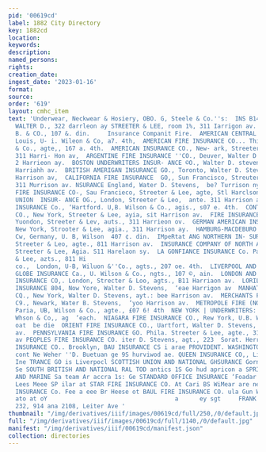 ```yaml
---
pid: '00619cd'
label: 1882 City Directory
key: 1882cd
location: 
keywords: 
description: 
named_persons: 
rights: 
creation_date: 
ingest_date: '2023-01-16'
format: 
source: 
order: '619'
layout: cmhc_item
text: 'Underwear, Neckwear & Hosiery, OBO. G, Steele & Co.''s:  INS B14 INS        STEVENS;
  WALTER D., 322 darrleon ay STREETER & LEE, room 1%, 311 Iarrigon av. WILSON, ''U.
  B. & CO., 107 &. din.     Insurance Companit Fire.  AMERICAN CENTRAL INSURANCE St.
  Louis, U- i. Wileon & Co, a7. 4th,  AMERICAN FIRE INSURANCE CO... Thilg., U.B. Wilton
  & Co., agte,, 167 a. 4th.  AMERICAN INSURANCE CO., New- ark, Streeter & Luv, agis.,
  311 Harri- Hon av,  ARGENTINE FIRE INSURANCE ''CO., Deuver, Walter D. Sevens, agt.,
  2 Harrieon ay.  BOSTON UNDERWRITERS INSUR- ANCE ©O., Walter D. stevens, agt.,  ea
  Harriahh av.  BRITISH AMERIGAN INSURANCE GO., Toronto, Walter D. Stevens, ast, 289
  Harrison av,  CALIFORNIA FIRE INSURANCE  GO,, Sun Francisco, Streuter & Lee,  auld.
  311 Murrison av. NSURANCE England, Water D. Stevens,  be? Turrison ny.  COMMERCIAL
  FIRE INSURANCE CO-, Sau Francieco, Streeter & Lee, agte, Stl Harclson av.  COMMERCIAL
  UNION  INSUR- ANCE OG., London, Streeter & Leo,  ante. 311 Harrison ay,  CONNECTICUT
  INSURANCE Co., ‘Hartford. U,B. Wilson & Co., agis., s07 e. 4th.  CONTINENTAL INSURANCE
  CO., New York, Streeter & Lee, ayia, sit Harrison av.  FIRE INSURANCE ASSOCIATION.
  Yuondon, Streeter & Lev, auts., 311 Harrieon ov.  GERMAN AMERICAN INSURANCE 0.,
  New York, Strooter & Lee, agia., 311 Harrison ay.  HAMBURG-MACDEBURO INSUR- ANCE,
  Cw, Germany, U. B, Wilson  407 ¢. din.  IMpeRtat ANG NORTHERN IN- SURANCE CO,, London,
  Streeter & Leo, agte., 811 Harrison av.  INSURANCE COMPANY OF NORTH AMERICA, Phila.
  Streeter & Lee, Agia. S11 Harelaon sy.  LA GONFIANCE INSURANCE Co. Paria, Streeter
  & Lee, azts., 811 Hi                                                    LION INSURANCE
  co.,  London, U-B, Wiluon &''Co., agts., 207 oe. 4th.  LIVERPOOL AND LONDON AND
  GLOBE INSURANCE Ca., U. Wilson & Co., ngts., 107 ©, ain.  LONDON AND NORTHWESTERN
  INSURANCE CO,. London, Strecter & Loo, agts., B11 Harriaon av.  LORILLARD | FIRE
  INSURANCE 804, Now Yore, Walter D. Stevens,  ‘eae Harrigon av  MANHATTEN, FIRE INSURANCE
  CQ., New York, Walter D. Stevens, ayt.: bee Harrison av.  MERCHANTS FIRE INSURANCE
  C9., Newark, Water B. Stevens,  ‘yoo Harrison av.  METROPOLE FIRE (NGURANCE ‘O.,
  Paria, UB, Wilson & Co., agte., £07 6! 4th  NEW YORK | UNDERWRITERS: AGENCY, U.#.
  Whson & Co,, ag  ‘each.  NIAGARA FIRE INSURANCE CO., Rew York, U.B. Wilton  Co.,
  oat  be die  ORIENT FIRE INSURANCE CO., Uartfort, Walter D. Stevens, agt.,''22  larriaon’
  av.  PENNSYLVANIA FIRE INSURANCE GO. Phila. Streeter & Lee, agte., 311  Figalesa
  av PEQPLES FIRE INSURANCE CO. iter D. Stevens, agt., 223  Sorat. Herries as PHENDE
  INSURANCE CO.. Brooklyn, BAU INSURANCE CS i arae PROVIDENT. WASHINGTON IN- SURANCE
  cont Ne Weher ''D. Buetuan ge 9S hurviwod ae. QUEEN INSURANCE CO,, Liverpool, Bea
  Ine TRANCE GO is Liverpocl SCOTTISH UNION AND NATIONAL GHSURANCE Gorn CB MnO Hee
  Se SOUTH BRITISH AND NATIONAL RAL TOD antics 1S Go hud apricon a SPRINCFIELD FIRE
  AND MARINE Sa team Ar accra 1s: Ge STANDARD OFFICE INSURANCE ‘Foadar Sttesiot ME
  Lees Meee SP ilar at STAR FIRE INSURANCE CO. At Cari BS WiMear are nets, a ae STATE
  INSURANCE Co. Fee a eee Br Heese ot BAUL FIRE INSURANCE CO. ula Gun Wslaog A Cay
  ato at oY                                    a      ey sgt     FRANK GAY, 7°" "Si,
  232, 914 ana 2108, Leiter Ave '
thumbnail: "/img/derivatives/iiif/images/00619cd/full/250,/0/default.jpg"
full: "/img/derivatives/iiif/images/00619cd/full/1140,/0/default.jpg"
manifest: "/img/derivatives/iiif/00619cd/manifest.json"
collection: directories
---
```

